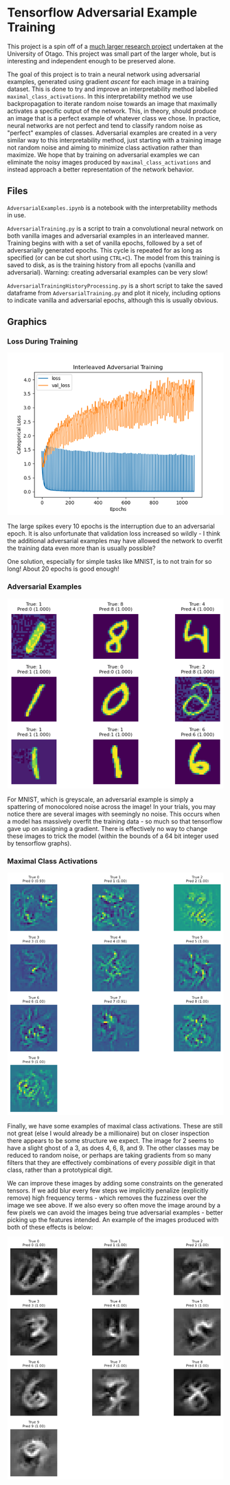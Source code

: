 # Tensorflow Adversarial Example Training

This project is a spin off of a [much larger research project](https://github.com/hmcalister/Tensorflow-Intepretability-Project) undertaken at the University of Otago. This project was small part of the larger whole, but is interesting and independent enough to be preserved alone.

The goal of this project is to train a neural network using adversarial examples, generated using gradient *ascent* for each image in a training dataset. This is done to try and improve an interpretability method labelled `maximal_class_activations`. In this interpretability method we use backpropagation to iterate random noise towards an image that maximally activates a specific output of the network. This, in theory, should produce an image that is a perfect example of whatever class we chose. In practice, neural networks are not perfect and tend to classify random noise as "perfect" examples of classes. Adversarial examples are created in a very similar way to this interpretability method, just starting with a training image not random noise and aiming to minimize class activation rather than maximize. We hope that by training on adversarial examples we can eliminate the noisy images produced by `maximal_class_activations` and instead approach a better representation of the network behavior.

## Files

`AdversarialExamples.ipynb` is a notebook with the interpretability methods in use.

`AdversarialTraining.py` is a script to train a convolutional neural network on both vanilla images and adversarial examples in an interleaved manner. Training begins with with a set of vanilla epochs, followed by a set of adversarially generated epochs. This cycle is repeated for as long as specified (or can be cut short using `CTRL+C`). The model from this training is saved to disk, as is the training history from all epochs (vanilla and adversarial). Warning: creating adversarial examples can be very slow!

`AdversarialTrainingHistoryProcessing.py` is a short script to take the saved dataframe from `AdversarialTraining.py` and plot it nicely, including options to indicate vanilla and adversarial epochs, although this is usually obvious.

## Graphics

### Loss During Training

![Graph of loss and validation loss over an adversarial training period](images/loss.png)

The large spikes every 10 epochs is the interruption due to an adversarial epoch. It is also unfortunate that validation loss increased so wildly - I think the additional adversarial examples may have allowed the network to overfit the training data even more than is usually possible?

One solution, especially for simple tasks like MNIST, is to not train for so long! About 20 epochs is good enough!

### Adversarial Examples

![Some images produced using the adversarial example technique detailed above](images/adversarialExample.png)

For MNIST, which is greyscale, an adversarial example is simply a spattering of monocolored noise across the image! In your trials, you may notice there are several images with seemingly no noise. This occurs when a model has massively overfit the training data - so much so that tensorflow gave up on assigning a gradient. There is effectively no way to change these images to trick the model (within the bounds of a 64 bit integer used by tensorflow graphs).

### Maximal Class Activations

![The classes of MNIST (digits 0-9) as predicted by a gradient ascent through the model](images/maximalClassActivation.png)

Finally, we have some examples of maximal class activations. These are still not great (else I would already be a millionaire) but on closer inspection there appears to be some structure we expect. The image for 2 seems to have a slight ghost of a 3, as does 4, 6, 8, and 9. The other classes may be reduced to random noise, or perhaps are taking gradients from so many filters that they are effectively combinations of every *possible* digit in that class, rather than a prototypical digit.

We can improve these images by adding some constraints on the generated tensors. If we add blur every few steps we implicitly penalize (explicitly remove) high frequency terms - which removes the fuzziness over the image we see above. If we also every so often move the image around by a few pixels we can avoid the images being true adversarial examples - better picking up the features intended. An example of the images produced with both of these effects is below:

![Maximal Class Images with added constraints during creation](images/betterMaximalClassActivation.png)
